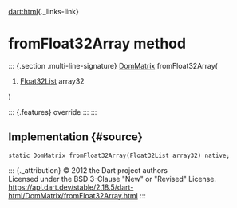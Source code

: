 [dart:html](../../dart-html/dart-html-library){._links-link}

fromFloat32Array method
=======================

::: {.section .multi-line-signature}
[DomMatrix](../dommatrix-class) fromFloat32Array(

1.  [Float32List](../../dart-typed_data/float32list-class) array32

)

::: {.features}
override
:::
:::

Implementation {#source}
--------------

``` {.language-dart data-language="dart"}
static DomMatrix fromFloat32Array(Float32List array32) native;
```

::: {._attribution}
© 2012 the Dart project authors\
Licensed under the BSD 3-Clause \"New\" or \"Revised\" License.\
<https://api.dart.dev/stable/2.18.5/dart-html/DomMatrix/fromFloat32Array.html>
:::

